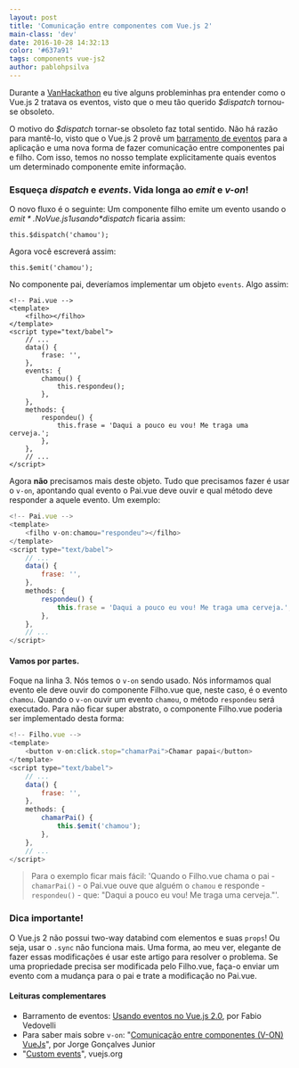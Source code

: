 ```yaml
---
layout: post
title: 'Comunicação entre componentes com Vue.js 2'
main-class: 'dev'
date: 2016-10-28 14:32:13 
color: '#637a91'
tags: components vue-js2
author: pablohpsilva
---
```


Durante a [VanHackathon](https://www.vanhack.com/hackathon) eu tive alguns probleminhas pra entender como o Vue.js 2 tratava os eventos, visto que o meu tão querido *$dispatch* tornou-se obsoleto.

O motivo do *$dispatch* tornar-se obsoleto faz total sentido. Não há razão para mantê-lo, visto que o Vue.js 2 provê um [barramento de eventos](http://www.vuejs-brasil.com.br/usando-eventos-no-vue-js-2/) para a aplicação e uma nova forma de fazer comunicação entre componentes pai e filho. Com isso, temos no nosso template explicitamente quais eventos um determinado componente emite informação. 

### Esqueça *dispatch* e *events*. Vida longa ao *emit* e *v-on*!

O novo fluxo é o seguinte: Um componente filho emite um evento usando o *$emit*. No Vue.js 1 usando *$dispatch* ficaria assim:

```
this.$dispatch('chamou');
```

Agora você escreverá assim:
```
this.$emit('chamou');
```

No componente pai, deveríamos implementar um objeto `events`. Algo assim:
```
<!-- Pai.vue -->
<template>
    <filho></filho>
</template>
<script type="text/babel">
    // ...
    data() {
        frase: '',
    },
    events: {
        chamou() {
            this.respondeu();
        },
    },
    methods: {
        respondeu() {
            this.frase = 'Daqui a pouco eu vou! Me traga uma cerveja.';
        },
    },
    // ...
</script>
```

Agora **não** precisamos mais deste objeto. Tudo que precisamos fazer é usar o `v-on`, apontando qual evento o Pai.vue deve ouvir e qual método deve responder a aquele evento. Um exemplo:

```javascript
<!-- Pai.vue -->
<template>
    <filho v-on:chamou="respondeu"></filho>
</template>
<script type="text/babel">
    // ...
    data() {
        frase: '',
    },
    methods: {
        respondeu() {
            this.frase = 'Daqui a pouco eu vou! Me traga uma cerveja.';
        },
    },
    // ...
</script>
```

#### Vamos por partes.

Foque na linha 3. Nós temos o `v-on` sendo usado. Nós informamos qual evento ele deve ouvir do componente Filho.vue que, neste caso, é o evento `chamou`. Quando o `v-on` ouvir um evento `chamou`, o método `respondeu` será executado. Para não ficar super abstrato, o componente Filho.vue poderia ser implementado desta forma:

```javascript
<!-- Filho.vue -->
<template>
    <button v-on:click.stop="chamarPai">Chamar papai</button>
</template>
<script type="text/babel">
    // ...
    data() {
        frase: '',
    },
    methods: {
        chamarPai() {
            this.$emit('chamou');
        },
    },
    // ...
</script>
```

> Para o exemplo ficar mais fácil: 'Quando o Filho.vue chama o pai - `chamarPai()` - o Pai.vue ouve que alguém o `chamou` e responde - `respondeu()` - que: "Daqui a pouco eu vou! Me traga uma cerveja."'.

### Dica importante!

O Vue.js 2 não possui two-way databind com elementos e suas `props`! Ou seja, usar o `.sync` não funciona mais. Uma forma, ao meu ver, elegante de fazer essas modificações é usar este artigo para resolver o problema. Se uma propriedade precisa ser modificada pelo Filho.vue, faça-o enviar um evento com a mudança para o pai e trate a modificação no Pai.vue.


#### Leituras complementares

* Barramento de eventos: [Usando eventos no Vue.js 2.0](http://www.vuejs-brasil.com.br/usando-eventos-no-vue-js-2/), por Fabio Vedovelli
* Para saber mais sobre `v-on`: "[Comunicação entre componentes (V-ON) VueJs](http://www.vuejs-brasil.com.br/comunicacao-entre-componentes-via-eventos-vuejs-1-0/)", por Jorge Gonçalves Junior
* "[Custom events](http://vuejs.org/guide/components.html#Custom-Events)", vuejs.org
